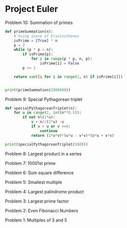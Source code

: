 # Project Euler
Problem 10: Summation of primes
```Python
def primeSummation(n):
    # Using Sieve of Erastosthenes
    isPrime = [True] * n
    p = 2
    while (p * p < n):
        if isPrime[p]:
            for i in range(p * p, n, p):
                isPrime[i] = False
        p += 1

    return sum([i for i in range(2, n) if isPrime[i]])


print(primeSummation(2000000))

```

Problem 9: Special Pythagorean triplet
```Python
def specialPythagoreanTriplet(n):
    for u in range(2, int(n**0.5)):
        if not n%(2*u):
            v = n//(2*u) -u
            if v > u or v <=0:
                continue
            return (2*u*v)*(u*u - v*v)*(u*u + v*v)

print(specialPythagoreanTriplet(1000))

```

Problem 8: Largest product in a series

Problem 7: 10001st prime

Problem 6: Sum square difference

Problem 5: Smallest multiple

Problem 4: Largest palindrome product

Problem 3: Largest prime factor

Problem 2: Even Fibonacci Numbers

Problem 1: Multiples of 3 and 5
